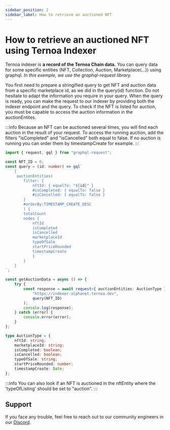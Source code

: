 ```yaml
---
sidebar_position: 2
sidebar_label: How to retrieve an auctioned NFT
---
```


# How to retrieve an auctioned NFT using Ternoa Indexer

Ternoa indexer is **a record of the Ternoa Chain data.**
You can query data for some specific entities (NFT, Collection, Auction, Marketplace(...)) using graphql.
_In this exemple, we use the graphql-request library._

You first need to prepare a stringified query to get NFT and auction data from a specific marketplace id, as we did in the query(id) function.
Do not hesitate to adapt the information you require in your query. When the query is ready, you can make the request to our indexer by providing both the indexer endpoint and the query. To check if the NFT is listed for auction, you must be capable to access the auction information in the auctionEntites.

:::info
Because an NFT can be auctioned several times, you will find each auction in the result of your request. To access the running auction, add the filters "isCompleted" and "isCancelled" both equal to false. If no auction is running you can order them by timestampCreate for example.
:::

```typescript showLineNumbers
import { request, gql } from "graphql-request";

const NFT_ID = 0;
const query = (id: number) => gql`
    {
     auctionEntities(
        filter: {
            nftId: { equalTo: "${id}" }
            #isCompleted: { equalTo: false }
            #isCancelled: { equalTo: false }
        }
        #orderBy:TIMESTAMP_CREATE_DESC
        ) {
        totalCount
        nodes {
            nftId
            isCompleted
            isCancelled
            marketplaceId
            typeOfSale
            startPriceRounded
            timestampCreate
            }
        }
    }
`;

const getAuctionData = async () => {
	try {
		const response = await request<{ auctionEntities: AuctionType }>(
			"https://indexer-alphanet.ternoa.dev",
			query(NFT_ID)
		);
		console.log(response);
	} catch (error) {
		console.error(error);
	}
};

type AuctionType = {
	nftId: string;
	marketplaceId: string;
	isCompleted: boolean;
	isCancelled: boolean;
	typeOfSale: string;
	startPriceRounded: number;
	timestampCreate: Date;
};
```

:::info
You can also look if an NFT is auctioned in the nftEntity where the 'typeOfListing' should be set to "auction".
:::

## Support

If you face any trouble, feel free to reach out to our community engineers in our [Discord](https://discord.gg/fUmBkPpnRu).
